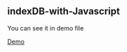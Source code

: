 
## indexDB-with-Javascript

You can see it in demo file



[Demo](https://thisisjasonjafari.github.io/indexDB-with-Javascript/)
 